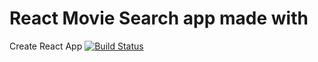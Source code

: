 

# React Movie Search app made with 

Create React App [![Build Status](https://travis-ci.org/facebook/create-react-app.svg?branch=master)](https://travis-ci.org/facebook/create-react-app)

